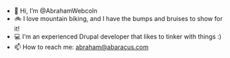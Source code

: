 - 👋 Hi, I’m @AbrahamWebcoln
- :bike: I love mountain biking, and I have the bumps and bruises to show for it!
- :computer: I’m an experienced Drupal developer that likes to tinker with things :)
- 📫 How to reach me: abraham@abaracus.com

<!---
AbrahamWebcoln/AbrahamWebcoln is a ✨ special ✨ repository because its `README.md` (this file) appears on your GitHub profile.
You can click the Preview link to take a look at your changes.
--->
